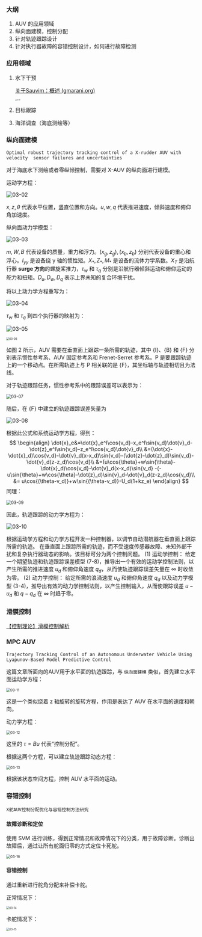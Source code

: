 ### 大纲

1. AUV 的应用领域
2. 纵向面建模，控制分配
3. 针对轨迹跟踪设计
4. 针对执行器故障的容错控制设计，如何进行故障检测



### 应用领域

1. 水下干预

   [关于Sauvim：概述 (gmarani.org)](https://gmarani.org/na/sauvim/Overview.html)

   <img src=".\image\03-01.png" alt="03-01" style="zoom:25%;" />

2. 目标跟踪

3. 海洋调查（海底测绘等）

### 纵向面建模

`Optimal robust trajectory tracking control of a X-rudder AUV with velocity  sensor failures and uncertainties`

对于海底水下测绘或者零纵倾控制，需要对 X-AUV 的纵向面进行建模。

运动学方程：

![03-02](.\image\03-02.png)

$x,z,\theta$ 代表水平位置，竖直位置和方向。$u,w,q$ 代表推进速度，倾斜速度和俯仰角加速度。

纵向面动力学模型：

![03-03](.\image\03-03.png)

$m,W,B$ 代表设备的质量，重力和浮力。$(x_g,z_g),(x_b,z_b)$ 分别代表设备的重心和浮心。$I_{yy}$ 是设备绕 y 轴的惯性矩。$X_*,Z_* , M_*$ 是设备的流体力学系数。$X_T$ 是沿航行器 **surge 方向**的螺旋桨推力，$τ_w$ 和 $τ_q$ 分别是沿航行器倾斜运动和俯仰运动的舵力和扭矩。$D_u,D_w , D_q$ 表示上界未知的复合环境干扰。

将以上动力学方程重写为：

![03-04](.\image\03-04.png)

$τ_w$ 和 $τ_q$ 到四个执行器的映射为：

![03-05](.\image\03-05.png)



<img src=".\image\03-06.png" alt="03-06" style="zoom:50%;" />

如图 2 所示，AUV 需要在垂直面上跟踪一条所需的轨迹，其中 {I}、{B} 和 {F} 分别表示惯性参考系、AUV 固定参考系和 Frenet-Serret 参考系。P 是要跟踪轨迹上的一个移动点。在所需轨迹上与 P 相关联的是 {F}，其坐标轴与轨迹相切且为法线。

对于轨迹跟踪任务，惯性参考系中的跟踪误差可以表示为：

<img src=".\image\03-07.png" alt="03-07" style="zoom:80%;" />

随后，在 {F} 中建立的轨迹跟踪误差矢量为

![03-08](.\image\03-08.png)

根据此公式和系统运动学方程，得到：
$$
\begin{align}
\dot{x}_e&=\dot{x}_e^I\cos{v_d}-x_e^I\sin{v_d}\dot{v}_d-\dot{z}_e^I\sin{v_d}-z_e^I\cos{v_d}\dot{v}_d\\
		 &=(\dot{x}-\dot{x}_d)\cos{v_d}-\dot{v}_d(x-x_d)\sin{v_d}-(\dot{z}-\dot{z}_d)\sin{v_d}-\dot{v}_d(z-z_d)\cos{v_d}\\
		 &=(u\cos{\theta}+w\sin{\theta}-\dot{x}_d)\cos{v_d}-\dot{v}_d(x-x_d)\sin{v_d}
		   -(-u\sin{\theta}+w\cos{\theta}-\dot{z}_d)\sin{v}_d-\dot{v}_d(z-z_d)\cos{v_d}\\
		 &= u\cos{(\theta-v_d)}+w\sin{(\theta-v_d)}-U_d(1+kz_e)
\end{align}
$$
同理：

<img src=".\image\03-09.png" alt="03-09" style="zoom:80%;" />

因此，轨迹跟踪的动力学方程为：

![03-10](.\image\03-10.png)

根据运动学方程和动力学方程开发一种控制器，以调节自动潜航器在垂直面上跟踪所需的轨迹。
在垂直面上跟踪所需的轨迹，而不受速度传感器故障、未知外部干扰和复杂执行器动态的影响。该目标可分为两个控制问题。
(1) 运动学控制： 给定一个期望轨迹和轨迹跟踪误差模型 (7-8)，推导出一个有效的运动学控制法则，以产生所需的推进速度 $u_d$ 和俯仰角速度 $q_d$，从而使轨迹跟踪误差矢量在  ∞ 时收敛为零。
(2) 动力学控制： 给定所需的浪涌速度 $u_d$ 和俯仰角速度 $q_d$ 以及动力学模型 (3-4)，推导出有效的动力学控制法则，以产生控制输入，从而使跟踪误差 $u - u_d$ 和 $q - q_d$ 在 ∞ 时趋于零。

### 滑膜控制

[【控制理论】滑模控制解析](https://blog.csdn.net/xiaohejiaoyiya/article/details/90271529)

### MPC AUV

`Trajectory Tracking Control of an Autonomous Underwater Vehicle Using Lyapunov-Based Model Predictive Control`

这篇文章所面向的AUV用于水平面的轨迹跟踪，与 `纵向面建模` 类似，首先建立水平面运动学方程：

<img src=".\image\03-11.png" alt="03-11" style="zoom:67%;" />

这是一个类似绕着 z 轴旋转的旋转方程，作用是表达了 AUV 在水平面的速度和朝向。

动力学方程：

<img src=".\image\03-12.png" alt="03-12" style="zoom:67%;" />

这里的 $\tau=Bu$ 代表“控制分配”。

根据这两个方程，可以建立轨迹跟踪动态方程：

<img src=".\image\03-13.png" alt="03-13" style="zoom:67%;" />

根据该状态空间方程，控制 AUV 水平面的运动。



### 容错控制

`X舵AUV控制分配优化与容错控制方法研究`

#### 故障诊断和定位

使用 SVM 进行训练，得到正常情况和故障情况下的分类，用于故障诊断。诊断出故障后，通过让所有舵面归零的方式定位卡死舵。 

<img src=".\image\03-16.png" alt="03-16" style="zoom:67%;" />

#### 容错控制

通过重新进行舵角分配来补偿卡舵。

正常情况下：

<img src=".\image\03-14.png" alt="03-14" style="zoom:50%;" />

卡舵情况下：

<img src=".\image\03-15.png" alt="03-15" style="zoom:50%;" />



